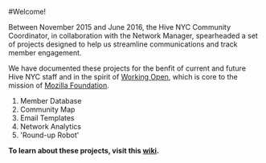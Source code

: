 #Welcome!

Between November 2015 and June 2016, the Hive NYC Community Coordinator, in collaboration with the Network Manager, spearheaded a set of projects designed to help us streamline communications and track member engagement.
 
We have documented these projects for the benfit of current and future Hive NYC staff and in the spirit of [Working Open](), which is core to the mission of [Mozilla Foundation](https://www.mozilla.org/en-US/foundation/about/).

1. Member Database
2. Community Map
3. Email Templates
4. Network Analytics
5. 'Round-up Robot'

**To learn about these projects, visit this [wiki](https://github.com/MozillaFoundation/HiveNYC/wiki).**



